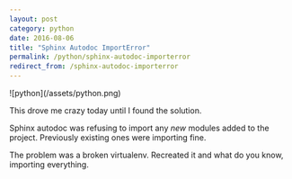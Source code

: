 ```yaml
---
layout: post
category: python
date: 2016-08-06
title: "Sphinx Autodoc ImportError"
permalink: /python/sphinx-autodoc-importerror
redirect_from: /sphinx-autodoc-importerror
---
```

<div class="wide-logos" markdown="1">
![python](/assets/python.png)
</div>

This drove me crazy today until I found the solution.

Sphinx autodoc was refusing to import any *new* modules added to the project.
Previously existing ones were importing fine.

The problem was a broken virtualenv. Recreated it and what do you know,
importing everything.
